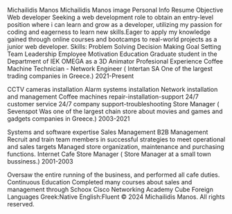 Michailidis Manos
Michailidis Manos image
Personal Info
Resume Objective
Web developer
Seeking a web development role to obtain an entry-level position where i can learn and grow as a developer, utilizing my passion for coding and eagerness to learn new skills.Eager to apply my knowledge gained through online courses and bootcamps to real-world projects as a junior web developer.
Skills:
Problem Solving
Decision Making
Goal Setting
Team Leadership
Employee Motivation
Education
Graduate student in the Department of IEK OMEGA as a 3D Animator
Profesional Experience
Coffee Machine Technician - Network Engineer
( Intertan SA One of the largest trading companies in Greece.)
2021-Present

CCTV cameras installation
Alarm systems installation
Network installation and management
Coffee machines repair-installation-support
24/7 customer service
24/7 company support-troubleshooting
Store Manager
( Sevenspot Was one of the largest chain store about movies and games and gadgets companies in Greece.)
2003-2021

Systems and software expertise
Sales Management
B2B Management
Recruit and train team members in successful strategies to meet operational and sales targets
Managed store organization, maintenance and purchasing functions.
Internet Cafe Store Manager
( Store Manager at a small town bussiness.)
2001-2003

Oversaw the entire running of the business, and performed all cafe duties.
Continuous Education
Completed many courses about sales and management through Schoox
Cisco Networking Academy Cube
Foreign Languages
Greek:Native
English:Fluent
© 2024 Michailidis Manos. All rights reserved.
